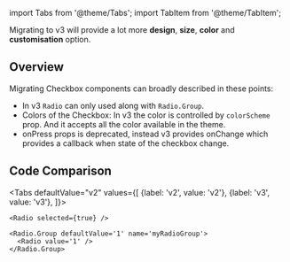 import Tabs from '@theme/Tabs';
import TabItem from '@theme/TabItem';

Migrating to v3 will provide a lot more **design**, **size**, **color** and **customisation** option.

## Overview

Migrating Checkbox components can broadly described in these points:

- In v3 `Radio` can only used along with `Radio.Group`.
- Colors of the Checkbox:
  In v3 the color is controlled by `colorScheme` prop. And it accepts all the color available in the theme.
- onPress props is deprecated, instead v3 provides onChange which provides a callback when state of the checkbox change.

## Code Comparison

<Tabs
defaultValue="v2"
values={[
{label: 'v2', value: 'v2'},
{label: 'v3', value: 'v3'},
]}>
<TabItem value="v2">

```tsx
<Radio selected={true} />
```

</TabItem>
<TabItem value="v3">

```tsx
<Radio.Group defaultValue='1' name='myRadioGroup'>
  <Radio value='1' />
</Radio.Group>
```

</TabItem>
</Tabs>
